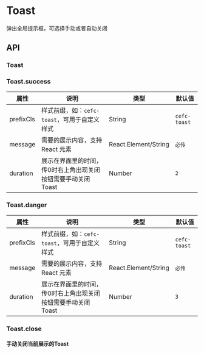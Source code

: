 # Toast
弹出全局提示框，可选择手动或者自动关闭

## API

### Toast


### Toast.success

| 属性        | 说明                          | 类型            | 默认值         |
| --------- | --------------------------- | ------------- | ----------- |
| prefixCls | 样式前缀，如：`cefc-toast`，可用于自定义样式 | String        | `cefc-toast` |
| message | 需要的展示内容，支持 React 元素 | React.Element/String        | `必传` |
| duration  | 展示在界面里的时间，传0时右上角出现关闭按钮需要手动关闭Toast                         | Number |   `2`         |



### Toast.danger

| 属性        | 说明                          | 类型            | 默认值         |
| --------- | --------------------------- | ------------- | ----------- |
| prefixCls | 样式前缀，如：`cefc-toast`，可用于自定义样式 | String        | `cefc-toast` |
| message | 需要的展示内容，支持 React 元素 | React.Element/String        | `必传` |
| duration  | 展示在界面里的时间，传0时右上角出现关闭按钮需要手动关闭Toast                         | Number |   `3`         |




### Toast.close

#### 手动关闭当前展示的Toast


